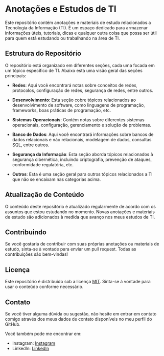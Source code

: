 # Anotações e Estudos de TI

Este repositório contém anotações e materiais de estudo relacionados a Tecnologia da Informação (TI). É um espaço dedicado para armazenar informações úteis, tutoriais, dicas e qualquer outra coisa que possa ser útil para quem está estudando ou trabalhando na área de TI.

## Estrutura do Repositório

O repositório está organizado em diferentes seções, cada uma focada em um tópico específico de TI. Abaixo está uma visão geral das seções principais:

- **Redes**: Aqui você encontrará notas sobre conceitos de redes, protocolos, configuração de redes, segurança de redes, entre outros.
  
- **Desenvolvimento**: Esta seção cobre tópicos relacionados ao desenvolvimento de software, como linguagens de programação, frameworks, boas práticas de programação, etc.

- **Sistemas Operacionais**: Contém notas sobre diferentes sistemas operacionais, configuração, gerenciamento e solução de problemas.

- **Banco de Dados**: Aqui você encontrará informações sobre bancos de dados relacionais e não relacionais, modelagem de dados, consultas SQL, entre outros.

- **Segurança da Informação**: Esta seção aborda tópicos relacionados à segurança cibernética, incluindo criptografia, prevenção de ataques, conformidade regulatória, etc.

- **Outros**: Esta é uma seção geral para outros tópicos relacionados a TI que não se encaixam nas categorias acima.

## Atualização de Conteúdo

O conteúdo deste repositório é atualizado regularmente de acordo com os assuntos que estou estudando no momento. Novas anotações e materiais de estudo são adicionados à medida que avanço nos meus estudos de TI.

## Contribuindo

Se você gostaria de contribuir com suas próprias anotações ou materiais de estudo, sinta-se à vontade para enviar um pull request. Todas as contribuições são bem-vindas!

## Licença

Este repositório é distribuído sob a licença [MIT](LICENSE). Sinta-se à vontade para usar o conteúdo conforme necessário.

## Contato

Se você tiver alguma dúvida ou sugestão, não hesite em entrar em contato comigo através dos meus dados de contato disponíveis no meu perfil do GitHub.

Você também pode me encontrar em: 
- Instagram: [Instagram](https://www.instagram.com/mariaclaramonteirop) 
- LinkedIn: [LinkedIn](https://www.linkedin.com/in/maria-clara-monteiro-b3067521b/)
